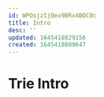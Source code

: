 ```yaml
---
id: WPOsjzIjQex9BRx4BOC0c
title: Intro
desc: ''
updated: 1645418829156
created: 1645418809647
---
```


# Trie Intro

